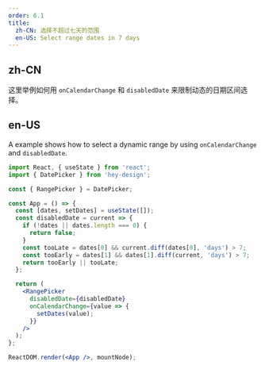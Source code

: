 ```yaml
---
order: 6.1
title:
  zh-CN: 选择不超过七天的范围
  en-US: Select range dates in 7 days
---
```


## zh-CN

这里举例如何用 `onCalendarChange` 和 `disabledDate` 来限制动态的日期区间选择。

## en-US

A example shows how to select a dynamic range by using `onCalendarChange` and `disabledDate`.

```jsx
import React, { useState } from 'react';
import { DatePicker } from 'hey-design';

const { RangePicker } = DatePicker;

const App = () => {
  const [dates, setDates] = useState([]);
  const disabledDate = current => {
    if (!dates || dates.length === 0) {
      return false;
    }
    const tooLate = dates[0] && current.diff(dates[0], 'days') > 7;
    const tooEarly = dates[1] && dates[1].diff(current, 'days') > 7;
    return tooEarly || tooLate;
  };

  return (
    <RangePicker
      disabledDate={disabledDate}
      onCalendarChange={value => {
        setDates(value);
      }}
    />
  );
};

ReactDOM.render(<App />, mountNode);
```
